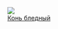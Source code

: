 ![](/books/sf_action/Андрей%20Чернецов/Конь%20бледный.jpg)  
[Конь бледный](/books/sf_action/Андрей%20Чернецов/Конь%20бледный)
